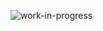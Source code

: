 
![work-in-progress](https://github.com/CarlesDeveloperPHP/CarlesDeveloperPHP/assets/145340070/8843a85f-3f52-49ad-b93c-6468f9661abe)
